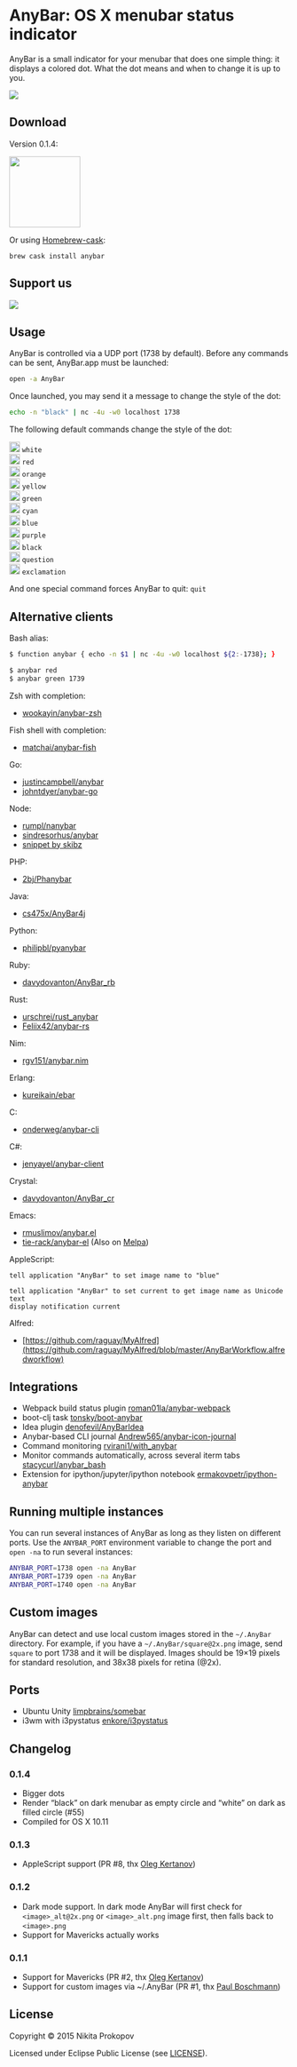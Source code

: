 # AnyBar: OS X menubar status indicator

AnyBar is a small indicator for your menubar that does one simple thing: it displays a colored dot. What the dot means and when to change it is up to you.

<img src="screenshot.png?raw=true" />

## Download

Version 0.1.4:

<a href="https://github.com/tonsky/AnyBar/releases/download/0.1.4/AnyBar-0.1.4.zip"><img src="AnyBar/Images.xcassets/AppIcon.appiconset/icon_128x128@2x.png?raw=true" style="width: 128px;" width=128/></a>

Or using [Homebrew-cask](http://caskroom.io):

    brew cask install anybar

## Support us

<a href="https://patreon.com/tonsky" target="_blank"><img src="./anybar_patreon.png"></a>

## Usage

AnyBar is controlled via a UDP port (1738 by default). Before any commands can be sent, AnyBar.app must be launched:

```sh
open -a AnyBar
```

Once launched, you may send it a message to change the style of the dot:

```sh
echo -n "black" | nc -4u -w0 localhost 1738
```

The following default commands change the style of the dot:

<img src="AnyBar/Resources/white@2x.png?raw=true" width=19 /> `white`  
<img src="AnyBar/Resources/red@2x.png?raw=true" width=19 /> `red`  
<img src="AnyBar/Resources/orange@2x.png?raw=true" width=19 /> `orange`  
<img src="AnyBar/Resources/yellow@2x.png?raw=true" width=19 /> `yellow`  
<img src="AnyBar/Resources/green@2x.png?raw=true" width=19 /> `green`  
<img src="AnyBar/Resources/cyan@2x.png?raw=true" width=19 /> `cyan`  
<img src="AnyBar/Resources/blue@2x.png?raw=true" width=19 /> `blue`  
<img src="AnyBar/Resources/purple@2x.png?raw=true" width=19 /> `purple`  
<img src="AnyBar/Resources/black@2x.png?raw=true" width=19 /> `black`  
<img src="AnyBar/Resources/question@2x.png?raw=true" width=19 /> `question`  
<img src="AnyBar/Resources/exclamation@2x.png?raw=true" width=19 /> `exclamation`  

And one special command forces AnyBar to quit: `quit`

## Alternative clients

Bash alias:

```sh
$ function anybar { echo -n $1 | nc -4u -w0 localhost ${2:-1738}; }

$ anybar red
$ anybar green 1739
```

Zsh with completion:

- [wookayin/anybar-zsh](https://github.com/wookayin/anybar-zsh)

Fish shell with completion:

- [matchai/anybar-fish](https://github.com/matchai/anybar-fish)

Go:

- [justincampbell/anybar](https://github.com/justincampbell/anybar)
- [johntdyer/anybar-go](https://github.com/johntdyer/anybar-go)

Node:

- [rumpl/nanybar](https://github.com/rumpl/nanybar)
- [sindresorhus/anybar](https://github.com/sindresorhus/anybar)
- [snippet by skibz](https://github.com/tonsky/AnyBar/issues/11)

PHP:

- [2bj/Phanybar](https://github.com/2bj/Phanybar)

Java:

- [cs475x/AnyBar4j](https://github.com/cs475x/AnyBar4j)

Python:

- [philipbl/pyanybar](https://github.com/philipbl/pyAnyBar)

Ruby:

- [davydovanton/AnyBar_rb](https://github.com/davydovanton/AnyBar_rb)

Rust:

- [urschrei/rust_anybar](https://github.com/urschrei/rust_anybar)
- [Feliix42/anybar-rs](https://github.com/Feliix42/anybar-rs)

Nim:

- [rgv151/anybar.nim](https://github.com/rgv151/anybar.nim)

Erlang:

- [kureikain/ebar](https://github.com/kureikain/ebar)

C:

- [onderweg/anybar-cli](https://github.com/onderweg/anybar-cli)

C#:

- [jenyayel/anybar-client](https://github.com/jenyayel/anybar-client)

Crystal:
- [davydovanton/AnyBar_cr](https://github.com/davydovanton/AnyBar_cr)

Emacs: 

- [rmuslimov/anybar.el](https://gist.github.com/rmuslimov/2d74cacd5e0ae827663e)
- [tie-rack/anybar-el](https://github.com/tie-rack/anybar-el) (Also on [Melpa](http://melpa.org/#/anybar))

AppleScript:

```
tell application "AnyBar" to set image name to "blue"

tell application "AnyBar" to set current to get image name as Unicode text
display notification current
```

Alfred:

- [https://github.com/raguay/MyAlfred](https://github.com/raguay/MyAlfred/blob/master/AnyBarWorkflow.alfredworkflow)

## Integrations

- Webpack build status plugin [roman01la/anybar-webpack](https://github.com/roman01la/anybar-webpack)
- boot-clj task [tonsky/boot-anybar](https://github.com/tonsky/boot-anybar)
- Idea plugin [denofevil/AnyBarIdea](https://github.com/denofevil/AnyBarIdea)
- Anybar-based CLI journal [Andrew565/anybar-icon-journal](https://github.com/Andrew565/anybar-icon-journal)
- Command monitoring [rvirani1/with_anybar](https://github.com/rvirani1/with_anybar)
- Monitor commands automatically, across several iterm tabs [stacycurl/anybar_bash](https://github.com/stacycurl/anybar-bash)
- Extension for ipython/jupyter/ipython notebook [ermakovpetr/ipython-anybar](https://github.com/ermakovpetr/ipython-anybar)

## Running multiple instances

You can run several instances of AnyBar as long as they listen on different ports. Use the `ANYBAR_PORT` environment variable to change the port and `open -na` to run several instances:

```sh
ANYBAR_PORT=1738 open -na AnyBar
ANYBAR_PORT=1739 open -na AnyBar
ANYBAR_PORT=1740 open -na AnyBar
```

## Custom images

AnyBar can detect and use local custom images stored in the `~/.AnyBar` directory. For example, if you have a `~/.AnyBar/square@2x.png` image, send `square` to port 1738 and it will be displayed. Images should be 19×19 pixels for standard resolution, and 38x38 pixels for retina (@2x).

## Ports

- Ubuntu Unity [limpbrains/somebar](https://github.com/limpbrains/somebar)
- i3wm with i3pystatus [enkore/i3pystatus](https://github.com/enkore/i3pystatus)

## Changelog

### 0.1.4

- Bigger dots
- Render “black” on dark menubar as empty circle and “white” on dark as filled circle (#55)
- Compiled for OS X 10.11

### 0.1.3

- AppleScript support (PR #8, thx [Oleg Kertanov](https://github.com/okertanov))

### 0.1.2

- Dark mode support. In dark mode AnyBar will first check for `<image>_alt@2x.png` or `<image>_alt.png` image first, then falls back to `<image>.png`
- Support for Mavericks actually works

### 0.1.1

- Support for Mavericks (PR #2, thx [Oleg Kertanov](https://github.com/okertanov))
- Support for custom images via ~/.AnyBar (PR #1, thx [Paul Boschmann](https://github.com/pboschmann))

## License

Copyright © 2015 Nikita Prokopov

Licensed under Eclipse Public License (see [LICENSE](LICENSE)).
